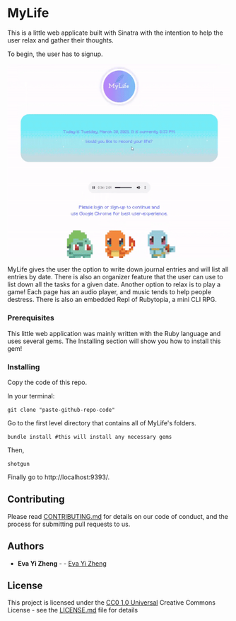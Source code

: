 # MyLife

This is a little web applicate built with Sinatra with the intention to help the user relax and gather their thoughts. 

To begin, the user has to signup.

![Alt text](public/images/sinatra1.gif?raw=true "signup")

MyLife gives the user the option to write down journal entries and will list all entries by date. There is also an organizer feature that the user can use to list down all the tasks for a given date. Another option to relax is to play a game! Each page has an audio player, and music tends to help people destress. There is also an embedded Repl of Rubytopia, a mini CLI RPG. 


### Prerequisites

This little web application was mainly written with the Ruby language and uses several gems. The Installing section will show you how to install this gem! 

### Installing
    
Copy the code of this repo.

In your terminal:

    git clone "paste-github-repo-code"

Go to the first level directory that contains all of MyLife's folders. 

    bundle install #this will install any necessary gems

Then,

    shotgun

Finally go to http://localhost:9393/.

## Contributing

Please read [CONTRIBUTING.md](CONTRIBUTING.md) for details on our code
of conduct, and the process for submitting pull requests to us.


## Authors
 - **Eva Yi Zheng** -  -
    [Eva Yi Zheng](https://github.com/yizheng1709)

## License

This project is licensed under the [CC0 1.0 Universal](LICENSE.md)
Creative Commons License - see the [LICENSE.md](LICENSE.md) file for details
